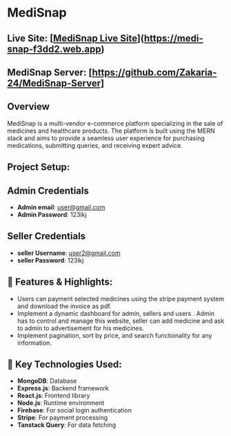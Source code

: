 # MediSnap

## Live Site: [[MediSnap Live Site](https://medi-snap-f3dd2.web.app)](https://medi-snap-f3dd2.web.app)

## MediSnap Server: [https://github.com/Zakaria-24/MediSnap-Server]

## Overview
MediSnap is a multi-vendor e-commerce platform specializing in the sale of medicines and healthcare products. The platform is built using the MERN stack and aims to provide a seamless user experience for purchasing medications, submitting queries, and receiving expert advice.

## Project Setup:


## Admin Credentials
- **Admin email**: user@gmail.com
- **Admin Password**: 123lkj

## Seller Credentials
- **seller Username**: user2@gmail.com
- **seller Password**: 123lkj


## 🌟 Features & Highlights:
- Users can payment selected medicines using the stripe payment system and download the invoice as pdf.
- Implement a dynamic dashboard for admin, sellers and users . Admin has to control and manage this website, seller can add medicine and ask to admin to advertisement for his medicines.
- Implement pagination, sort by price, and search functionality for any information.

## 🔧 Key Technologies Used:
- **MongoDB**: Database
- **Express.js**: Backend framework
- **React.js**: Frontend library
- **Node.js**: Runtime environment
- **Firebase**: For social login authentication
- **Stripe**: For payment processing
- **Tanstack Query**: For data fetching
